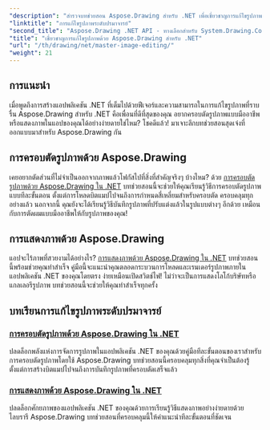 ```yaml
---
"description": "สำรวจบทช่วยสอน Aspose.Drawing สำหรับ .NET เพื่อเชี่ยวชาญการแก้ไขรูปภาพ การครอบตัด และการแสดงผลในแอปพลิเคชัน .NET พร้อมคำแนะนำทีละขั้นตอน"
"linktitle": "การแก้ไขรูปภาพระดับปรมาจารย์"
"second_title": "Aspose.Drawing .NET API - ทางเลือกสำหรับ System.Drawing.Common"
"title": "เชี่ยวชาญการแก้ไขรูปภาพด้วย Aspose.Drawing สำหรับ .NET"
"url": "/th/drawing/net/master-image-editing/"
"weight": 21
---
```


## การแนะนำ

เมื่อพูดถึงการสร้างแอปพลิเคชัน .NET ที่เต็มไปด้วยฟีเจอร์และความสามารถในการแก้ไขรูปภาพที่ราบรื่น Aspose.Drawing สำหรับ .NET คือเพื่อนที่ดีที่สุดของคุณ อยากครอบตัดรูปภาพแบบมืออาชีพหรือแสดงภาพในแอปของคุณได้อย่างง่ายดายใช่ไหม? โชคดีแล้ว! มาเจาะลึกบทช่วยสอนสุดเจ๋งที่ออกแบบมาสำหรับ Aspose.Drawing กัน

## การครอบตัดรูปภาพด้วย Aspose.Drawing  
เคยอยากตัดส่วนที่ไม่จำเป็นออกจากภาพแล้วโฟกัสไปที่สิ่งที่สำคัญจริงๆ บ้างไหม? ด้วย [การครอบตัดรูปภาพด้วย Aspose.Drawing ใน .NET](./image-cropping/) บทช่วยสอนนี้จะช่วยให้คุณเรียนรู้วิธีการครอบตัดรูปภาพแบบทีละขั้นตอน ตั้งแต่การโหลดบิตแมปไปจนถึงการกำหนดสี่เหลี่ยมสำหรับครอบตัด ครอบคลุมทุกอย่างแล้ว นอกจากนี้ คุณยังจะได้เรียนรู้วิธีบันทึกรูปภาพที่ปรับแต่งแล้วในรูปแบบต่างๆ อีกด้วย เหมือนกับการตัดผมแบบมืออาชีพให้กับรูปภาพของคุณ!  

## การแสดงภาพด้วย Aspose.Drawing  
แอปจะไร้ภาพที่สวยงามได้อย่างไร? [การแสดงภาพด้วย Aspose.Drawing ใน .NET](./image-display/) บทช่วยสอนนี้พร้อมช่วยคุณทำสำเร็จ คู่มือนี้จะแนะนำคุณตลอดกระบวนการโหลดและเรนเดอร์รูปภาพภายในแอปพลิเคชัน .NET ของคุณโดยตรง ง่ายเหมือนเปิดสวิตช์ไฟ! ไม่ว่าจะเป็นการแสดงโลโก้บริษัทหรือแกลเลอรีรูปภาพ บทช่วยสอนนี้จะช่วยให้คุณทำสำเร็จทุกครั้ง
  
## บทเรียนการแก้ไขรูปภาพระดับปรมาจารย์
### [การครอบตัดรูปภาพด้วย Aspose.Drawing ใน .NET](./image-cropping/)
ปลดล็อกพลังแห่งการจัดการรูปภาพในแอปพลิเคชัน .NET ของคุณด้วยคู่มือทีละขั้นตอนของเราสำหรับการครอบตัดรูปภาพโดยใช้ Aspose.Drawing บทช่วยสอนนี้ครอบคลุมทุกสิ่งที่คุณจำเป็นต้องรู้ ตั้งแต่การสร้างบิตแมปไปจนถึงการบันทึกรูปภาพที่ครอบตัดเสร็จแล้ว
### [การแสดงภาพด้วย Aspose.Drawing ใน .NET](./image-display/)
ปลดล็อกศักยภาพของแอปพลิเคชัน .NET ของคุณด้วยการเรียนรู้วิธีแสดงภาพอย่างง่ายดายด้วยไลบรารี Aspose.Drawing บทช่วยสอนที่ครอบคลุมนี้ให้คำแนะนำทีละขั้นตอนที่ชัดเจน